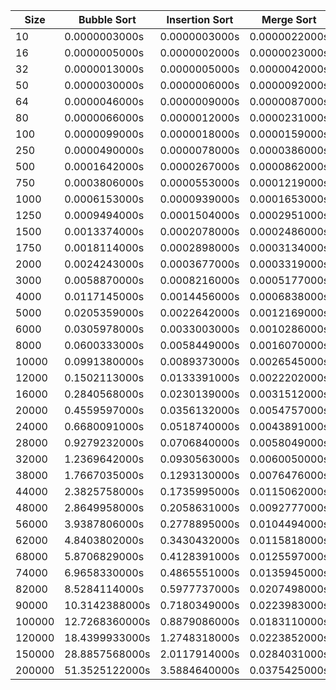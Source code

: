 | Size   | Bubble Sort | Insertion Sort | Merge Sort | Quick Sort | Selection Sort |
|--------|--------------|--------------|--------------|--------------|--------------|
| 10 | 0.0000003000s | 0.0000003000s | 0.0000022000s | 0.0000003000s | 0.0000002000s |
| 16 | 0.0000005000s | 0.0000002000s | 0.0000023000s | 0.0000003000s | 0.0000004000s |
| 32 | 0.0000013000s | 0.0000005000s | 0.0000042000s | 0.0000006000s | 0.0000011000s |
| 50 | 0.0000030000s | 0.0000006000s | 0.0000092000s | 0.0000010000s | 0.0000020000s |
| 64 | 0.0000046000s | 0.0000009000s | 0.0000087000s | 0.0000014000s | 0.0000031000s |
| 80 | 0.0000066000s | 0.0000012000s | 0.0000231000s | 0.0000019000s | 0.0000044000s |
| 100 | 0.0000099000s | 0.0000018000s | 0.0000159000s | 0.0000022000s | 0.0000064000s |
| 250 | 0.0000490000s | 0.0000078000s | 0.0000386000s | 0.0000067000s | 0.0000317000s |
| 500 | 0.0001642000s | 0.0000267000s | 0.0000862000s | 0.0000146000s | 0.0001190000s |
| 750 | 0.0003806000s | 0.0000553000s | 0.0001219000s | 0.0000221000s | 0.0002473000s |
| 1000 | 0.0006153000s | 0.0000939000s | 0.0001653000s | 0.0000315000s | 0.0004275000s |
| 1250 | 0.0009494000s | 0.0001504000s | 0.0002951000s | 0.0000397000s | 0.0006785000s |
| 1500 | 0.0013374000s | 0.0002078000s | 0.0002486000s | 0.0000615000s | 0.0009528000s |
| 1750 | 0.0018114000s | 0.0002898000s | 0.0003134000s | 0.0000576000s | 0.0012753000s |
| 2000 | 0.0024243000s | 0.0003677000s | 0.0003319000s | 0.0000664000s | 0.0016439000s |
| 3000 | 0.0058870000s | 0.0008216000s | 0.0005177000s | 0.0001041000s | 0.0036475000s |
| 4000 | 0.0117145000s | 0.0014456000s | 0.0006838000s | 0.0001561000s | 0.0064514000s |
| 5000 | 0.0205359000s | 0.0022642000s | 0.0012169000s | 0.0001916000s | 0.0100551000s |
| 6000 | 0.0305978000s | 0.0033003000s | 0.0010286000s | 0.0002337000s | 0.0144009000s |
| 8000 | 0.0600333000s | 0.0058449000s | 0.0016070000s | 0.0003322000s | 0.0258420000s |
| 10000 | 0.0991380000s | 0.0089373000s | 0.0026545000s | 0.0004095000s | 0.0401630000s |
| 12000 | 0.1502113000s | 0.0133391000s | 0.0022202000s | 0.0005043000s | 0.0573496000s |
| 16000 | 0.2840568000s | 0.0230139000s | 0.0031512000s | 0.0006948000s | 0.1019448000s |
| 20000 | 0.4559597000s | 0.0356132000s | 0.0054757000s | 0.0009021000s | 0.1589144000s |
| 24000 | 0.6680091000s | 0.0518740000s | 0.0043891000s | 0.0010695000s | 0.2284352000s |
| 28000 | 0.9279232000s | 0.0706840000s | 0.0058049000s | 0.0013146000s | 0.3109815000s |
| 32000 | 1.2369642000s | 0.0930563000s | 0.0060050000s | 0.0014433000s | 0.4037526000s |
| 38000 | 1.7667035000s | 0.1293130000s | 0.0076476000s | 0.0017804000s | 0.5696808000s |
| 44000 | 2.3825758000s | 0.1735995000s | 0.0115062000s | 0.0020739000s | 0.7642875000s |
| 48000 | 2.8649958000s | 0.2058631000s | 0.0092777000s | 0.0023484000s | 0.9094693000s |
| 56000 | 3.9387806000s | 0.2778895000s | 0.0104494000s | 0.0027265000s | 1.2345049000s |
| 62000 | 4.8403802000s | 0.3430432000s | 0.0115818000s | 0.0031153000s | 1.5157513000s |
| 68000 | 5.8706829000s | 0.4128391000s | 0.0125597000s | 0.0034432000s | 1.8195131000s |
| 74000 | 6.9658330000s | 0.4865551000s | 0.0135945000s | 0.0036954000s | 2.1498385000s |
| 82000 | 8.5284114000s | 0.5977737000s | 0.0207498000s | 0.0041379000s | 2.6464654000s |
| 90000 | 10.3142388000s | 0.7180349000s | 0.0223983000s | 0.0049242000s | 3.1709963000s |
| 100000 | 12.7268360000s | 0.8879086000s | 0.0183110000s | 0.0052122000s | 3.9120647000s |
| 120000 | 18.4399933000s | 1.2748318000s | 0.0223852000s | 0.0062114000s | 5.6411494000s |
| 150000 | 28.8857568000s | 2.0117914000s | 0.0284031000s | 0.0079067000s | 8.7676865000s |
| 200000 | 51.3525122000s | 3.5884640000s | 0.0375425000s | 0.0109763000s | 15.4698295000s |
